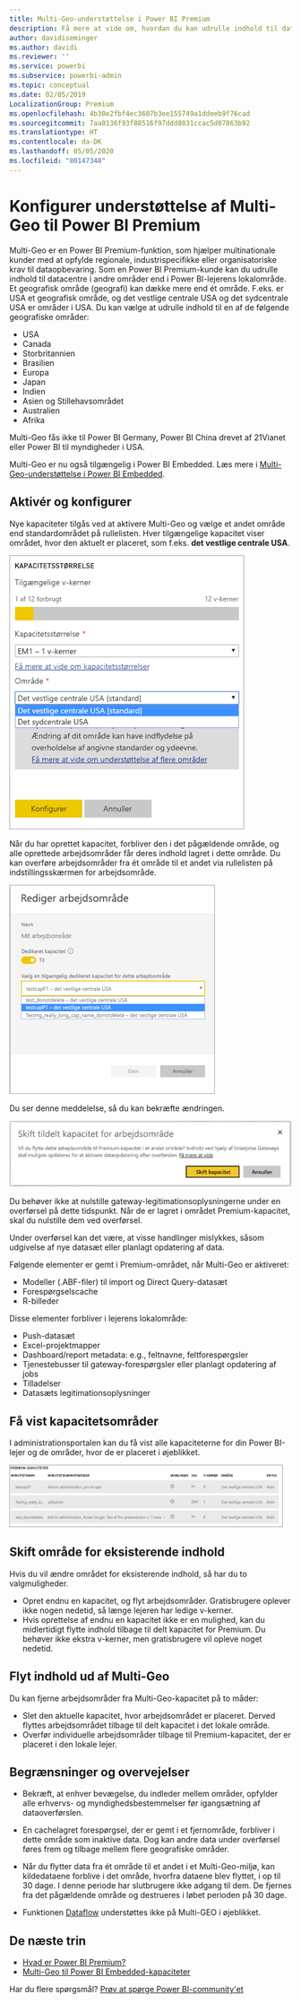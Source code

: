 ```yaml
---
title: Multi-Geo-understøttelse i Power BI Premium
description: Få mere at vide om, hvordan du kan udrulle indhold til datacentre i andre områder end i Power BI-lejerens lokalområde.
author: davidiseminger
ms.author: davidi
ms.reviewer: ''
ms.service: powerbi
ms.subservice: powerbi-admin
ms.topic: conceptual
ms.date: 02/05/2019
LocalizationGroup: Premium
ms.openlocfilehash: 4b30e2fbf4ec3607b3ee155749a1ddeeb9f76cad
ms.sourcegitcommit: 7aa0136f93f88516f97ddd8031ccac5d07863b92
ms.translationtype: HT
ms.contentlocale: da-DK
ms.lasthandoff: 05/05/2020
ms.locfileid: "80147348"
---
```

# <a name="configure-multi-geo-support-for-power-bi-premium"></a>Konfigurer understøttelse af Multi-Geo til Power BI Premium

Multi-Geo er en Power BI Premium-funktion, som hjælper multinationale kunder med at opfylde regionale, industrispecifikke eller organisatoriske krav til dataopbevaring. Som en Power BI Premium-kunde kan du udrulle indhold til datacentre i andre områder end i Power BI-lejerens lokalområde. Et geografisk område (geografi) kan dække mere end ét område. F.eks. er USA et geografisk område, og det vestlige centrale USA og det sydcentrale USA er områder i USA. Du kan vælge at udrulle indhold til en af de følgende geografiske områder:

- USA
- Canada
- Storbritannien
- Brasilien
- Europa
- Japan
- Indien
- Asien og Stillehavsområdet
- Australien
- Afrika

Multi-Geo fås ikke til Power BI Germany, Power BI China drevet af 21Vianet eller Power BI til myndigheder i USA.

Multi-Geo er nu også tilgængelig i Power BI Embedded. Læs mere i [Multi-Geo-understøttelse i Power BI Embedded](developer/embedded/embedded-multi-geo.md).

## <a name="enable-and-configure"></a>Aktivér og konfigurer

Nye kapaciteter tilgås ved at aktivere Multi-Geo og vælge et andet område end standardområdet på rullelisten.  Hver tilgængelige kapacitet viser området, hvor den aktuelt er placeret, som f.eks. **det vestlige centrale USA**.

![Kapacitetsstørrelse: Vælg et område. Power BI Multi-Geo](media/service-admin-premium-multi-geo/power-bi-multi-geo-capacity-size.png)

Når du har oprettet kapacitet, forbliver den i det pågældende område, og alle oprettede arbejdsområder får deres indhold lagret i dette område. Du kan overføre arbejdsområder fra ét område til et andet via rullelisten på indstillingsskærmen for arbejdsområde.

![Rediger arbejdsområde: Vælg en tilgængelig kapacitet. Power BI Multi-Geo](media/service-admin-premium-multi-geo/power-bi-multi-geo-edit-workspace.png)

Du ser denne meddelelse, så du kan bekræfte ændringen.

![Bekræftelse af ændring af tildelt arbejdsområde](media/service-admin-premium-multi-geo/power-bi-multi-geo-change-assigned-workspace-capacity.png)

Du behøver ikke at nulstille gateway-legitimationsoplysningerne under en overførsel på dette tidspunkt.  Når de er lagret i området Premium-kapacitet, skal du nulstille dem ved overførsel.

Under overførsel kan det være, at visse handlinger mislykkes, såsom udgivelse af nye datasæt eller planlagt opdatering af data.  

Følgende elementer er gemt i Premium-området, når Multi-Geo er aktiveret:

- Modeller (.ABF-filer) til import og Direct Query-datasæt
- Forespørgselscache
- R-billeder

Disse elementer forbliver i lejerens lokalområde:

- Push-datasæt
- Excel-projektmapper
- Dashboard/report metadata: e.g., feltnavne, feltforespørgsler
- Tjenestebusser til gateway-forespørgsler eller planlagt opdatering af jobs
- Tilladelser
- Datasæts legitimationsoplysninger

## <a name="view-capacity-regions"></a>Få vist kapacitetsområder

I administrationsportalen kan du få vist alle kapaciteterne for din Power BI-lejer og de områder, hvor de er placeret i øjeblikket.

![Få vist premium-kapaciteter](media/service-admin-premium-multi-geo/power-bi-multi-geo-premium-capacities.png) 

## <a name="change-the-region-for-existing-content"></a>Skift område for eksisterende indhold

Hvis du vil ændre området for eksisterende indhold, så har du to valgmuligheder.

- Opret endnu en kapacitet, og flyt arbejdsområder. Gratisbrugere oplever ikke nogen nedetid, så længe lejeren har ledige v-kerner.
- Hvis oprettelse af endnu en kapacitet ikke er en mulighed, kan du midlertidigt flytte indhold tilbage til delt kapacitet for Premium. Du behøver ikke ekstra v-kerner, men gratisbrugere vil opleve noget nedetid.

## <a name="move-content-out-of-multi-geo"></a>Flyt indhold ud af Multi-Geo  

Du kan fjerne arbejdsområder fra Multi-Geo-kapacitet på to måder:

- Slet den aktuelle kapacitet, hvor arbejdsområdet er placeret.  Derved flyttes arbejdsområdet tilbage til delt kapacitet i det lokale område.
- Overfør individuelle arbejdsområder tilbage til Premium-kapacitet, der er placeret i den lokale lejer.

## <a name="limitations-and-considerations"></a>Begrænsninger og overvejelser

- Bekræft, at enhver bevægelse, du indleder mellem områder, opfylder alle erhvervs- og myndighedsbestemmelser før igangsætning af dataoverførslen.
- En cachelagret forespørgsel, der er gemt i et fjernområde, forbliver i dette område som inaktive data. Dog kan andre data under overførsel føres frem og tilbage mellem flere geografiske områder.
- Når du flytter data fra ét område til et andet i et Multi-Geo-miljø, kan kildedataene forblive i det område, hvorfra dataene blev flyttet, i op til 30 dage. I denne periode har slutbrugere ikke adgang til dem. De fjernes fra det pågældende område og destrueres i løbet perioden på 30 dage.

- Funktionen [Dataflow](service-dataflows-overview.md) understøttes ikke på Multi-GEO i øjeblikket.

## <a name="next-steps"></a>De næste trin

- [Hvad er Power BI Premium?](service-premium-what-is.md)
- [Multi-Geo til Power BI Embedded-kapaciteter](developer/embedded/embedded-multi-geo.md)

Har du flere spørgsmål? [Prøv at spørge Power BI-community'et](https://community.powerbi.com/)
